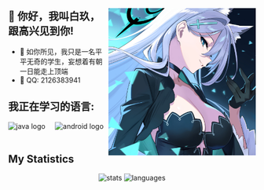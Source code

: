 

## <img align= "right" src="https://github.com/BaiJiu123/BaiJiu123/blob/main/illust_121666568_20240822_233116.jpg" alt="Image" width="300"/>👋 你好，我叫白玖，跟高兴见到你!

- 🔭 如你所见，我只是一名平平无奇的学生，妄想着有朝一日能走上顶端
- 💬 QQ: 2126383941

## 我正在学习的语言:

<div align="left">
  <img src="https://cdn.jsdelivr.net/gh/devicons/devicon/icons/java/java-original.svg" height="40" alt="java logo"  />
  <img width="12" />
  <img src="https://cdn.jsdelivr.net/gh/devicons/devicon/icons/android/android-original.svg" height="40" alt="android logo"  />
  <img width="12" />
</div>

## My Statistics
<div align="center">
  <img src="https://github-readme-stats.vercel.app/api?username=BaiJiu123&locale=cn&show_icons=true&theme=dark" height="160" alt="stats"  />
  
  <img src="https://github-readme-stats.vercel.app/api/top-langs?username=BaiJiu123&locale=cn&theme=dark" height="160" alt="languages"  />
</div>

